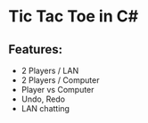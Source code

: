 # Tic Tac Toe in C#
## Features:
- 2 Players / LAN
- 2 Players / Computer
- Player vs Computer
- Undo, Redo
- LAN chatting
